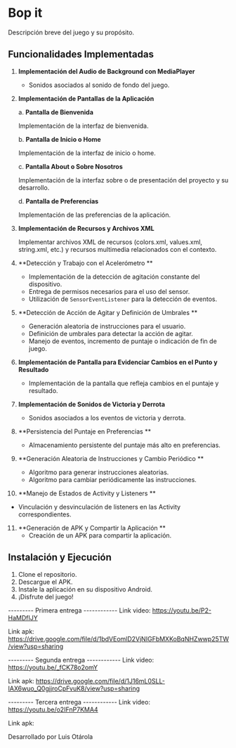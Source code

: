 # Bop it

Descripción breve del juego y su propósito.

## Funcionalidades Implementadas

1. **Implementación del Audio de Background con MediaPlayer**
   - Sonidos asociados al sonido de fondo del juego.
  
2. **Implementación de Pantallas de la Aplicación**

   a. **Pantalla de Bienvenida**

      Implementación de la interfaz de bienvenida.

   b. **Pantalla de Inicio o Home**

      Implementación de la interfaz de inicio o home.

   c. **Pantalla About o Sobre Nosotros**

      Implementación de la interfaz sobre o de presentación del proyecto y su desarrollo.

   d. **Pantalla de Preferencias**

      Implementación de las preferencias de la aplicación.

3. **Implementación de Recursos y Archivos XML**

   Implementar archivos XML de recursos (colors.xml, values.xml, string.xml, etc.) y recursos multimedia relacionados con el contexto.
   

4. **Detección y Trabajo con el Acelerómetro **
   - Implementación de la detección de agitación constante del dispositivo.
   - Entrega de permisos necesarios para el uso del sensor.
   - Utilización de `SensorEventListener` para la detección de eventos.

5. **Detección de Acción de Agitar y Definición de Umbrales **
   - Generación aleatoria de instrucciones para el usuario.
   - Definición de umbrales para detectar la acción de agitar.
   - Manejo de eventos, incremento de puntaje o indicación de fin de juego. 

6. **Implementación de Pantalla para Evidenciar Cambios en el Punto y Resultado**
   - Implementación de la pantalla que refleja cambios en el puntaje y resultado.

7. **Implementación de Sonidos de Victoria y Derrota**
   - Sonidos asociados a los eventos de victoria y derrota.

8. **Persistencia del Puntaje en Preferencias **
   - Almacenamiento persistente del puntaje más alto en preferencias.

9. **Generación Aleatoria de Instrucciones y Cambio Periódico **
   - Algoritmo para generar instrucciones aleatorias.
   - Algoritmo para cambiar periódicamente las instrucciones.

10. **Manejo de Estados de Activity y Listeners **
   - Vinculación y desvinculación de listeners en las Activity correspondientes.


11. **Generación de APK y Compartir la Aplicación **
    - Creación de un APK para compartir la aplicación.

## Instalación y Ejecución

1. Clone el repositorio.
2. Descargue el APK.
3. Instale la aplicación en su dispositivo Android.
4. ¡Disfrute del juego!

---------  Primera entrega  ------------
Link video: https://youtu.be/P2-HaMDfIJY

Link apk: https://drive.google.com/file/d/1bdVEomlD2VjNIGFbMXKoBqNHZwwp25TW/view?usp=sharing


---------  Segunda entrega  ------------
Link video: https://youtu.be/_fCK78o2omY

Link apk: https://drive.google.com/file/d/1J16mL0SLL-IAX6wuo_Q0gjjroCpFvuK8/view?usp=sharing

---------  Tercera entrega  ------------
Link video: https://youtu.be/o2IFnP7KMA4

Link apk: 

Desarrollado por Luis Otárola




